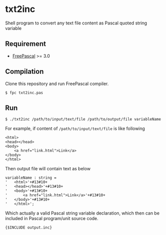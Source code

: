 # txt2inc
Shell program to convert any text file content as Pascal quoted string variable

## Requirement

- [FreePascal](https://www.freepascal.org/) >= 3.0

## Compilation

Clone this repository and run FreePascal compiler.

```
$ fpc txt2inc.pas
```

## Run

```
$ ./txt2inc /path/to/input/text/file /path/to/output/file variableName
```

For example, if content of `/path/to/input/text/file` is like following

```
<html>
<head></head>
<body>
    <a href="link.html">Link</a>
</body>
</html>
```

Then output file will contain text as below

```
variableName : string =
'   <html>'+#13#10+
'   <head></head>'+#13#10+
'   <body>'+#13#10+
'       <a href="link.html">Link</a>'+#13#10+
'   </body>'+#13#10+
'   </html>';
```

Which actually a valid Pascal string variable declaration, which then can be
included in Pascal program/unit source code.

```
{$INCLUDE output.inc}
```
